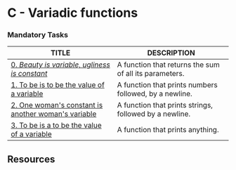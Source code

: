 # C - Variadic functions

### Mandatory Tasks
TITLE			 | 	DESCRIPTION
-------			 |	 ----------
[0. _Beauty is variable, ugliness is constant_](./0-sum_them_all.c) | A function that returns the sum of all its parameters.	
[1. To be is to be the value of a variable](./1-print_numbers.c) | A function that prints numbers followed, by a newline.
[2. One woman's constant is another woman's variable ](./2-print_strins.c) | A function that prints strings, followed by a newline.
[3. To be is a to be the value of a variable](./3-print_all.c) | A function that prints anything.
## Resources
